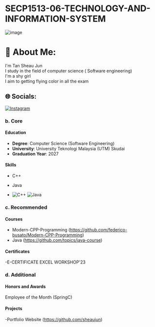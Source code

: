 # SECP1513-06-TECHNOLOGY-AND-INFORMATION-SYSTEM
![image](https://github.com/sheaujun/SECP1513-06-TECHNOLOGY-AND-INFORMATION-SYSTEM/assets/147408149/ff06c41f-a4cb-466b-8534-d38d1f5007f7)

# 💫 About Me:
I'm Tan Sheau Jun<br>I study in the field of computer science ( Software engineering)<br>I'm a shy girl<br>I aim to getting flying color in all the exam

## 🌐 Socials:
[![Instagram](https://img.shields.io/badge/Instagram-%23E4405F.svg?logo=Instagram&logoColor=white)](https://instagram.com/sheaujun_0110) 

### b. Core
#### Education
- **Degree**: Computer Science (Software Engineering)
- **University**: University Teknologi Malaysia (UTM) Skudai
- **Graduation Year**: 2027

#### Skills
- C++
- Java

- ![C++](https://img.shields.io/badge/c++-%2300599C.svg?style=for-the-badge&logo=c%2B%2B&logoColor=white) ![Java](https://img.shields.io/badge/java-%23ED8B00.svg?style=for-the-badge&logo=openjdk&logoColor=white)
  
### c. Recommended
#### Courses
- Modern-CPP-Programming (https://github.com/federico-busato/Modern-CPP-Programming)
- Java (https://github.com/topics/java-course)

#### Certificates
-E-CERTIFICATE EXCEL WORKSHOP'23

### d. Additional
#### Honors and Awards
Employee of the Month (SpringC)

#### Projects
-Portfolio Website (https://github.com/sheaujun)


